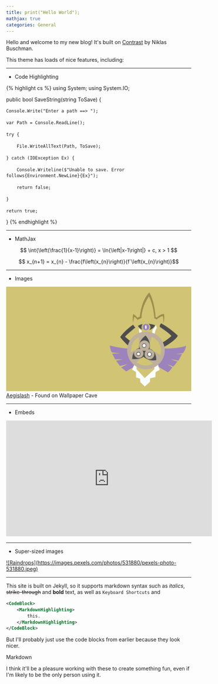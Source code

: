 ```yaml
---
title: print("Hello World");
mathjax: true
categories: General
---
```


Hello and welcome to my new blog!
It's built on [Contrast](https://niklasbuschmann.github.io/contrast) by Niklas Buschman.

This theme has loads of nice features, including:

-----

* Code Highlighting

{% highlight cs %} 
using System;
using System.IO;

public bool SaveString(string ToSave) {

    Console.Write("Enter a path ==> ");
    
    var Path = Console.ReadLine();
    
    try {
    
        File.WriteAllText(Path, ToSave);
        
    } catch (IOException Ex) {
    
        Console.Writeline($"Unable to save. Error follows{Environment.NewLine}{Ex}");
        
        return false;
        
    }
    
    return true;
    
}
{% endhighlight %}

-----

* MathJax

$$ \int{\left(\frac{1}{x-1}\right)} = \ln{\left|x-1\right|} + c, x > 1 $$  

$$ x_{n+1} = x_{n} - \frac{f\left(x_{n}\right)}{f`\left(x_{n}\right)}$$  

-----

* Images

![Image1](/assets/images/aegislash_shield.png)
[Aegislash](https://wallpapercave.com/aegislash-wallpapers) - Found on Wallpaper Cave

-----

* Embeds

<div class="embed">
<iframe width="560" height="315" src="https://www.youtube.com/embed/kYJx5xt2cB0" frameborder="0" allow="accelerometer;
autoplay; encrypted-media; gyroscope; picture-in-picture" allowfullscreen></iframe>
</div>

-----

* Super-sized images

<a class="large" href="/assets/images/raindrops.jpeg">
![Raindrops](https://images.pexels.com/photos/531880/pexels-photo-531880.jpeg)
</a>

-----

This site is built on Jekyll, so it supports markdown syntax such as *italics*, ~~strike\-through~~ and **bold** text,
as well as `Keyboard Shortcuts` and

```xml
<CodeBlock> 
    <MarkdownHighlighting>
        this.
    </MarkdownHighlighting>
</CodeBlock>
``` 

But I'll probably just use the code blocks from earlier because they look nicer.

Markdown

I think it'll be a pleasure working with these to create something fun, even if I'm likely to be the only person using
it.